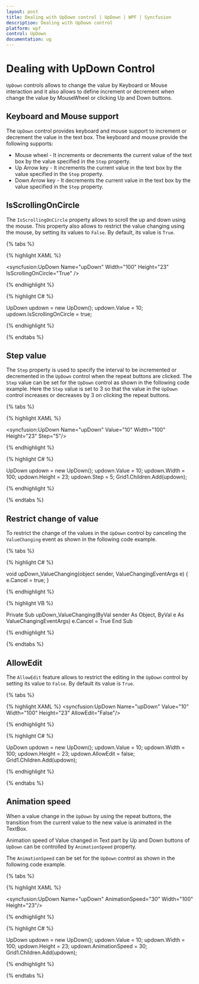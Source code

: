 ```yaml
---
layout: post
title: Dealing with UpDown control | UpDown | WPF | Syncfusion
description: Dealing with UpDown control
platform: wpf
control: UpDown
documentation: ug
---
```


# Dealing with UpDown Control

`UpDown` controls allows to change the value by Keyboard or Mouse interaction and it also allows to define increment or decrement when change the value by MouseWheel or clicking Up and Down buttons.

## Keyboard and Mouse support

The `UpDown` control provides keyboard and mouse support to increment or decrement the value in the text box. The keyboard and mouse provide the following supports:

* Mouse wheel - It increments or decrements the current value of the text box by the value specified in the `Step` property.
* Up Arrow key - It increments the current value in the text box by the value specified in the `Step` property.
* Down Arrow key - It decrements the current value in the text box by the value specified in the `Step` property.

## IsScrollingOnCircle


The `IsScrollingOnCircle` property allows to scroll the up and down using the mouse. This property also allows to restrict the value changing using the mouse, by setting its values to `False`. By default, its value is `True`.

{% tabs %}

{% highlight XAML %}

<syncfusion:UpDown Name="upDown" Width="100" Height="23" IsScrollingOnCircle="True" />

{% endhighlight %}

{% highlight C# %}

UpDown updown = new UpDown();
updown.Value = 10;
updown.IsScrollingOnCircle = true;

{% endhighlight %}

{% endtabs %}

## Step value

The `Step` property is used to specify the interval to be incremented or decremented in the `UpDown` control when the repeat buttons are clicked. The `Step` value can be set for the `UpDown` control as shown in the following code example. Here the `Step` value is set to 3 so that the value in the `UpDown` control increases or decreases by 3 on clicking the repeat buttons.

{% tabs %}

{% highlight XAML %}

<syncfusion:UpDown Name="upDown" Value="10" Width="100" Height="23" Step="5"/>

{% endhighlight %}

{% highlight C# %}

UpDown updown = new UpDown();
updown.Value = 10;
updown.Width = 100;
updown.Height = 23;
updown.Step = 5;
Grid1.Children.Add(updown);

{% endhighlight %}

{% endtabs %}

## Restrict change of value

To restrict the change of the values in the `UpDown` control by canceling the `ValueChanging` event as shown in the following code example. 

{% tabs %}

{% highlight C# %}

void upDown_ValueChanging(object sender, ValueChangingEventArgs e) 
{
    e.Cancel = true; 
}

{% endhighlight %}

{% highlight VB %}

Private Sub upDown_ValueChanging(ByVal sender As Object, ByVal e As ValueChangingEventArgs) 
e.Cancel = True
End Sub

{% endhighlight %}

{% endtabs %}

## AllowEdit

The `AllowEdit` feature allows to restrict the editing in the `UpDown` control by setting its value to `False`. By default its value is `True`.


{% tabs %}

{% highlight XAML %}
<syncfusion:UpDown Name="upDown" Value="10" Width="100" Height="23" AllowEdit="False"/>

{% endhighlight %}

{% highlight C# %}

UpDown updown = new UpDown();
updown.Value = 10;
updown.Width = 100;
updown.Height = 23;
updown.AllowEdit = false;
Grid1.Children.Add(updown);

{% endhighlight %}

{% endtabs %}

## Animation speed

When a value change in the `UpDown` by using the repeat buttons, the transition from the current value to the new value is animated in the TextBox.

Animation speed of Value changed in Text part by Up and Down buttons of `UpDown` can be controlled by `AnimationSpeed` property. 

The `AnimationSpeed` can be set for the `UpDown` control as shown in the following code example.

{% tabs %}

{% highlight XAML %}

<syncfusion:UpDown Name="upDown" AnimationSpeed="30" Width="100" Height="23"/>

{% endhighlight %}

{% highlight C# %}

UpDown updown = new UpDown();
updown.Value = 10;
updown.Width = 100;
updown.Height = 23;
updown.AnimationSpeed = 30;
Grid1.Children.Add(updown);

{% endhighlight %}

{% endtabs %}